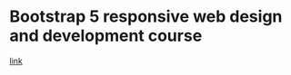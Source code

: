 # Bootstrap 5 responsive web design and development course

[link](https://www.udemy.com/course/bootstrap-5-responsive-web-design-and-development/)